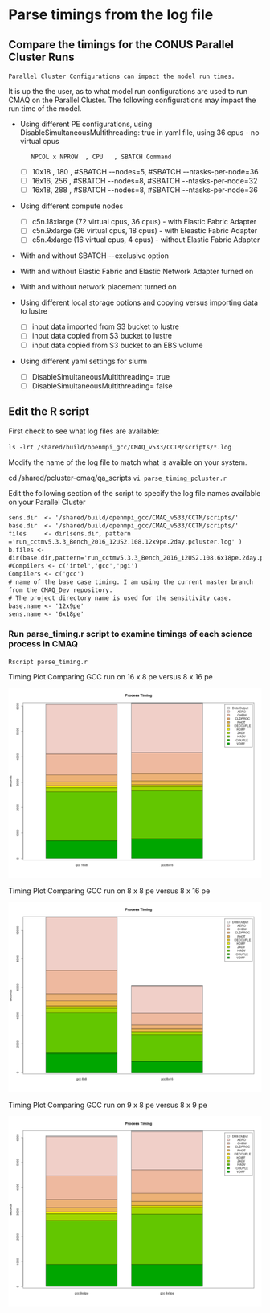 # Parse timings from the log file 

## Compare the timings for the CONUS Parallel Cluster Runs

```{note}
Parallel Cluster Configurations can impact the model run times.
```

It is up the the user, as to what model run configurations are used to run CMAQ on the Parallel Cluster.
The following configurations may impact the run time of the model.

* Using different PE configurations, using DisableSimultaneousMultithreading: true in yaml file, using 36 cpus - no virtual cpus
         
         NPCOL x NPROW  , CPU   , SBATCH Command  
   - [ ] 10x18 , 180  ,    #SBATCH --nodes=5, #SBATCH --ntasks-per-node=36
   - [ ] 16x16,  256  ,    #SBATCH --nodes=8, #SBATCH --ntasks-per-node=32
   - [ ] 16x18,  288  ,    #SBATCH --nodes=8, #SBATCH --ntasks-per-node=36

* Using different compute nodes   

   - [ ] c5n.18xlarge  (72 virtual cpus, 36 cpus) - with Elastic Fabric Adapter
   - [ ] c5n.9xlarge   (36 virtual cpus, 18 cpus) - with Eleastic Fabric Adapter
   - [ ] c5n.4xlarge   (16 virtual cpus, 4 cpus) - without Elastic Fabric Adapter

* With and without SBATCH --exclusive option

* With and without Elastic Fabric and Elastic Network Adapter turned on

* With and without network placement turned on

* Using different local storage options and copying versus importing data to lustre

   - [ ] input data imported from S3 bucket to lustre
   - [ ] input data copied from S3 bucket to lustre
   - [ ] input data copied from S3 bucket to an EBS volume

* Using different yaml settings for slurm  

   - [ ] DisableSimultaneousMultithreading= true
   - [ ] DisableSimultaneousMultithreading= false

## Edit the R script 

First check to see what log files are available:

`ls -lrt /shared/build/openmpi_gcc/CMAQ_v533/CCTM/scripts/*.log`


Modify the name of the log file to match what is avaible on your system.

cd /shared/pcluster-cmaq/qa_scripts
`vi parse_timing_pcluster.r`

Edit the following section of the script to specify the log file names available on your Parallel Cluster

```
sens.dir  <- '/shared/build/openmpi_gcc/CMAQ_v533/CCTM/scripts/'
base.dir  <- '/shared/build/openmpi_gcc/CMAQ_v533/CCTM/scripts/'
files     <- dir(sens.dir, pattern ='run_cctmv5.3.3_Bench_2016_12US2.108.12x9pe.2day.pcluster.log' )
b.files <- dir(base.dir,pattern='run_cctmv5.3.3_Bench_2016_12US2.108.6x18pe.2day.pcluster.log')
#Compilers <- c('intel','gcc','pgi')
Compilers <- c('gcc')
# name of the base case timing. I am using the current master branch from the CMAQ_Dev repository.
# The project directory name is used for the sensitivity case.
base.name <- '12x9pe'
sens.name <- '6x18pe'
```


### Run parse_timing.r script to examine timings of each science process in CMAQ

```
Rscript parse_timing.r
```

Timing Plot Comparing GCC run on 16 x 8 pe versus 8 x 16 pe

![gcc_16x8_vs_8x16](../../qa_plots/timing_plots/gcc_16x8_vs_8x16.png)

Timing Plot Comparing GCC run on 8 x 8 pe versus 8 x 16 pe

![gcc_8x8_vs_8x16](../../qa_plots/timing_plots/gcc_8x8_vs_8x16.png)

Timing Plot Comparing GCC run on 9 x 8 pe versus 8 x 9 pe

![gcc_9x8_vs_8x9](../../qa_plots/timing_plots/gcc_9x8pe_8x9pe.png)
